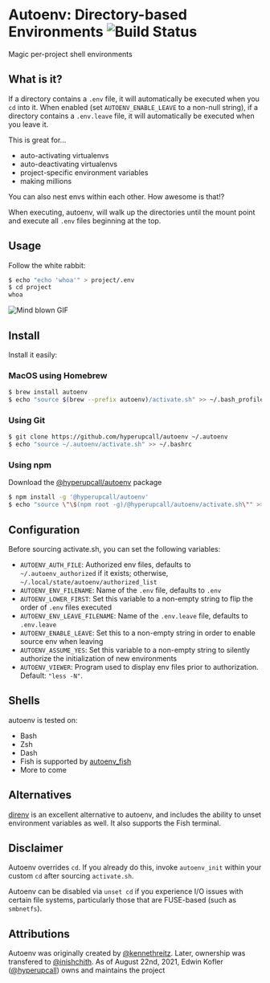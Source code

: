 # Autoenv: Directory-based Environments ![Build Status](https://github.com/hyperupcall/autoenv/actions/workflows/ci.yml/badge.svg)

Magic per-project shell environments

## What is it?

If a directory contains a `.env` file, it will automatically be executed
when you `cd` into it. When enabled (set `AUTOENV_ENABLE_LEAVE` to a
non-null string), if a directory contains a `.env.leave` file, it will
automatically be executed when you leave it.

This is great for...

- auto-activating virtualenvs
- auto-deactivating virtualenvs
- project-specific environment variables
- making millions

You can also nest envs within each other. How awesome is that!?

When executing, autoenv, will walk up the directories until the mount
point and execute all `.env` files beginning at the top.

## Usage

Follow the white rabbit:

```sh
$ echo "echo 'whoa'" > project/.env
$ cd project
whoa
```

![Mind blown GIF](http://media.tumblr.com/tumblr_ltuzjvbQ6L1qzgpx9.gif)

## Install

Install it easily:

### MacOS using Homebrew

```sh
$ brew install autoenv
$ echo "source $(brew --prefix autoenv)/activate.sh" >> ~/.bash_profile
```

### Using Git

```sh
$ git clone https://github.com/hyperupcall/autoenv ~/.autoenv
$ echo "source ~/.autoenv/activate.sh" >> ~/.bashrc
```

### Using npm

Download the [@hyperupcall/autoenv](https://www.npmjs.com/package/@hyperupcall/autoenv) package

```sh
$ npm install -g '@hyperupcall/autoenv'
$ echo "source \"\$(npm root -g)/@hyperupcall/autoenv/activate.sh\"" >> ~/.bashrc
```

## Configuration

Before sourcing activate.sh, you can set the following variables:

- `AUTOENV_AUTH_FILE`: Authorized env files, defaults to
  `~/.autoenv_authorized` if it exists; otherwise, `~/.local/state/autoenv/authorized_list`
- `AUTOENV_ENV_FILENAME`: Name of the `.env` file, defaults to `.env`
- `AUTOENV_LOWER_FIRST`: Set this variable to a non-empty string to flip the order of `.env`
  files executed
- `AUTOENV_ENV_LEAVE_FILENAME`: Name of the `.env.leave` file,
  defaults to `.env.leave`
- `AUTOENV_ENABLE_LEAVE`: Set this to a non-empty string in order to
  enable source env when leaving
- `AUTOENV_ASSUME_YES`: Set this variable to a non-empty string to silently authorize the
  initialization of new environments
- `AUTOENV_VIEWER`: Program used to display env files prior to authorization.
  Default: `"less -N"`.

## Shells

autoenv is tested on:

- Bash
- Zsh
- Dash
- Fish is supported by
  [autoenv_fish](https://github.com/loopbit/autoenv_fish)
- More to come

## Alternatives

[direnv](https://direnv.net) is an excellent alternative to autoenv, and includes the ability to unset environment variables as well. It also supports the Fish terminal.

## Disclaimer

Autoenv overrides `cd`. If you already do this, invoke `autoenv_init` within your custom `cd` after sourcing `activate.sh`.

Autoenv can be disabled via `unset cd` if you experience I/O issues with certain file systems, particularly those that are FUSE-based (such as `smbnetfs`).

## Attributions

Autoenv was originally created by [@kennethreitz](https://github.com/kennethreitz). Later, ownership was transfered to [@inishchith](https://github.com/inishchith). As of August 22nd, 2021, Edwin Kofler ([@hyperupcall](https://github.com/hyperupcall)) owns and maintains the project
